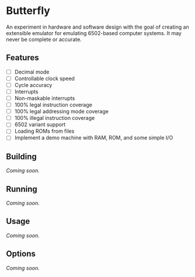 
# Butterfly
An experiment in hardware and software design with the goal of creating an extensible emulator for emulating 6502-based computer systems. It may never be complete or accurate.
## Features
- [ ] Decimal mode
- [ ] Controllable clock speed
- [ ] Cycle accuracy
- [ ] Interrupts
- [ ] Non-maskable interrupts
- [ ] 100% legal instruction coverage
- [ ] 100% legal addressing mode coverage
- [ ] 100% illegal instruction coverage
- [ ] 6502 variant support
- [ ] Loading ROMs from files
- [ ] Implement a demo machine with RAM, ROM, and some simple I/O
## Building
*Coming soon.*
## Running
*Coming soon.*
## Usage
*Coming soon.*
## Options
*Coming soon.*
